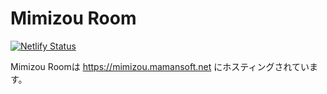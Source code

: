 Mimizou Room
============

[![Netlify Status](https://api.netlify.com/api/v1/badges/c79dd463-28d2-44fd-9fa7-8621bf03f1b5/deploy-status)](https://app.netlify.com/sites/mimizou-room/deploys)

Mimizou Roomは https://mimizou.mamansoft.net にホスティングされています。
